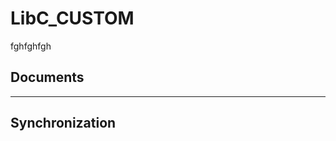 LibC_CUSTOM
===================

fghfghfgh

Documents
-------------

----------


Synchronization
-------------------
